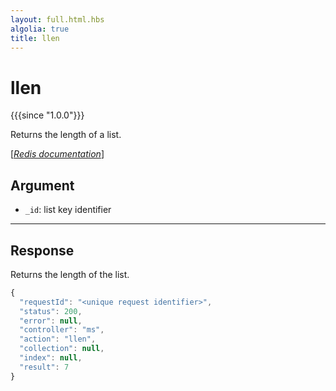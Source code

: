 ```yaml
---
layout: full.html.hbs
algolia: true
title: llen
---
```



# llen

{{{since "1.0.0"}}}

Returns the length of a list.

[[_Redis documentation_]](https://redis.io/commands/llen)


## Argument

* `_id`: list key identifier

---

## Response

Returns the length of the list.

```javascript
{
  "requestId": "<unique request identifier>",
  "status": 200,
  "error": null,
  "controller": "ms",
  "action": "llen",
  "collection": null,
  "index": null,
  "result": 7
}
```
